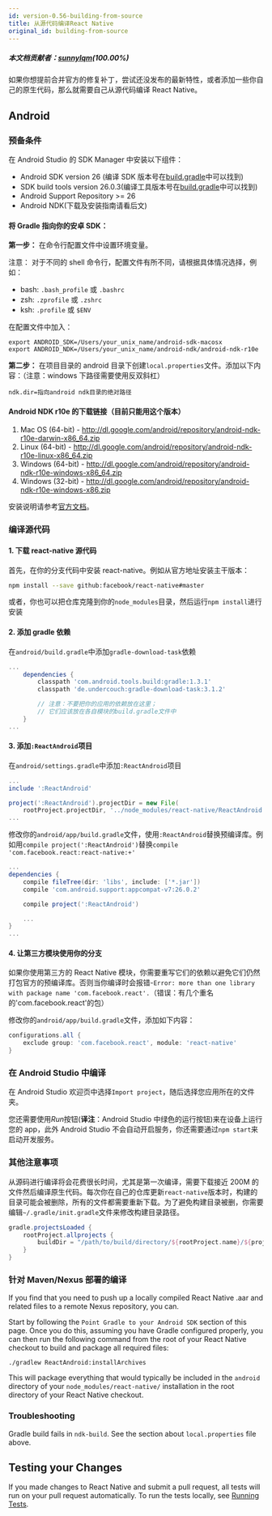 ```yaml
---
id: version-0.56-building-from-source
title: 从源代码编译React Native
original_id: building-from-source
---
```

##### 本文档贡献者：[sunnylqm](https://github.com/search?q=sunnylqm%40qq.com+in%3Aemail&type=Users)(100.00%)

如果你想提前合并官方的修复补丁，尝试还没发布的最新特性，或者添加一些你自己的原生代码，那么就需要自己从源代码编译 React Native。

## Android

### 预备条件

在 Android Studio 的 SDK Manager 中安装以下组件：

- Android SDK version 26 (编译 SDK 版本号在[build.gradle](https://github.com/facebook/react-native/blob/master/ReactAndroid/build.gradle)中可以找到)
- SDK build tools version 26.0.3(编译工具版本号在[build.gradle](https://github.com/facebook/react-native/blob/master/ReactAndroid/build.gradle)中可以找到)
- Android Support Repository >= 26
- Android NDK(下载及安装指南请看后文)

#### 将 Gradle 指向你的安卓 SDK：

**第一步：** 在命令行配置文件中设置环境变量。

注意： 对于不同的 shell 命令行，配置文件有所不同，请根据具体情况选择，例如：

- bash: `.bash_profile` 或 `.bashrc`
- zsh: `.zprofile` 或 `.zshrc`
- ksh: `.profile` 或 `$ENV`

在配置文件中加入：

```
export ANDROID_SDK=/Users/your_unix_name/android-sdk-macosx
export ANDROID_NDK=/Users/your_unix_name/android-ndk/android-ndk-r10e
```

**第二步：** 在项目目录的 android 目录下创建`local.properties`文件。添加以下内容：（注意：windows 下路径需要使用反双斜杠）

```
ndk.dir=指向android ndk目录的绝对路径
```

#### Android NDK r10e 的下载链接（目前只能用这个版本）

1.  Mac OS (64-bit) - http://dl.google.com/android/repository/android-ndk-r10e-darwin-x86_64.zip
2.  Linux (64-bit) - http://dl.google.com/android/repository/android-ndk-r10e-linux-x86_64.zip
3.  Windows (64-bit) - http://dl.google.com/android/repository/android-ndk-r10e-windows-x86_64.zip
4.  Windows (32-bit) - http://dl.google.com/android/repository/android-ndk-r10e-windows-x86.zip

安装说明请参考[官方文档](https://developer.android.com/ndk/index.html)。

### 编译源代码

#### 1. 下载 react-native 源代码

首先，在你的分支代码中安装 react-native。例如从官方地址安装主干版本：

```sh
npm install --save github:facebook/react-native#master
```

或者，你也可以把仓库克隆到你的`node_modules`目录，然后运行`npm install`进行安装

#### 2. 添加 gradle 依赖

在`android/build.gradle`中添加`gradle-download-task`依赖

```gradle
...
    dependencies {
        classpath 'com.android.tools.build:gradle:1.3.1'
        classpath 'de.undercouch:gradle-download-task:3.1.2'

        // 注意：不要把你的应用的依赖放在这里；
        // 它们应该放在各自模块的build.gradle文件中
    }
...
```

#### 3. 添加`:ReactAndroid`项目

在`android/settings.gradle`中添加`:ReactAndroid`项目

```gradle
...
include ':ReactAndroid'

project(':ReactAndroid').projectDir = new File(
    rootProject.projectDir, '../node_modules/react-native/ReactAndroid')
...
```

修改你的`android/app/build.gradle`文件，使用`:ReactAndroid`替换预编译库。例如用`compile project(':ReactAndroid')`替换`compile 'com.facebook.react:react-native:+'`

```gradle
...
dependencies {
    compile fileTree(dir: 'libs', include: ['*.jar'])
    compile 'com.android.support:appcompat-v7:26.0.2'

    compile project(':ReactAndroid')

    ...
}
...
```

#### 4. 让第三方模块使用你的分支

如果你使用第三方的 React Native 模块，你需要重写它们的依赖以避免它们仍然打包官方的预编译库。否则当你编译时会报错-`Error: more than one library with package name 'com.facebook.react'.`（错误：有几个重名的'com.facebook.react'的包）

修改你的`android/app/build.gradle`文件，添加如下内容：

```gradle
configurations.all {
    exclude group: 'com.facebook.react', module: 'react-native'
}
```

### 在 Android Studio 中编译

在 Android Studio 欢迎页中选择`Import project`，随后选择您应用所在的文件夹。

您还需要使用*Run*按钮(**译注**：Android Studio 中绿色的运行按钮)来在设备上运行您的 app，此外 Android Studio 不会自动开启服务，你还需要通过`npm start`来启动开发服务。

### 其他注意事项

从源码进行编译将会花费很长时间，尤其是第一次编译，需要下载接近 200M 的文件然后编译原生代码。每次你在自己的仓库更新`react-native`版本时，构建的目录可能会被删除，所有的文件都需要重新下载。为了避免构建目录被删，你需要编辑`~/.gradle/init.gradle`文件来修改构建目录路径。

```gradle
gradle.projectsLoaded {
    rootProject.allprojects {
        buildDir = "/path/to/build/directory/${rootProject.name}/${project.name}"
    }
}
```

### 针对 Maven/Nexus 部署的编译

If you find that you need to push up a locally compiled React Native .aar and related files to a remote Nexus repository, you can.

Start by following the `Point Gradle to your Android SDK` section of this page. Once you do this, assuming you have Gradle configured properly, you can then run the following command from the root of your React Native checkout to build and package all required files:

```
./gradlew ReactAndroid:installArchives
```

This will package everything that would typically be included in the `android` directory of your `node_modules/react-native/` installation in the root directory of your React Native checkout.

### Troubleshooting

Gradle build fails in `ndk-build`. See the section about `local.properties` file above.

## Testing your Changes

If you made changes to React Native and submit a pull request, all tests will run on your pull request automatically. To run the tests locally, see [Running Tests](testing.md).

